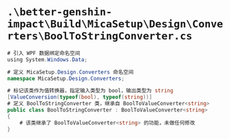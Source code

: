 # `.\better-genshin-impact\Build\MicaSetup\Design\Converters\BoolToStringConverter.cs`

```cs
# 引入 WPF 数据绑定命名空间
﻿using System.Windows.Data;

# 定义 MicaSetup.Design.Converters 命名空间
namespace MicaSetup.Design.Converters;

# 标记该类作为值转换器，指定输入类型为 bool，输出类型为 string
[ValueConversion(typeof(bool), typeof(string))]
# 定义 BoolToStringConverter 类，继承自 BoolToValueConverter<string>
public class BoolToStringConverter : BoolToValueConverter<string>
{
    # 该类继承了 BoolToValueConverter<string> 的功能，未做任何修改
}
```